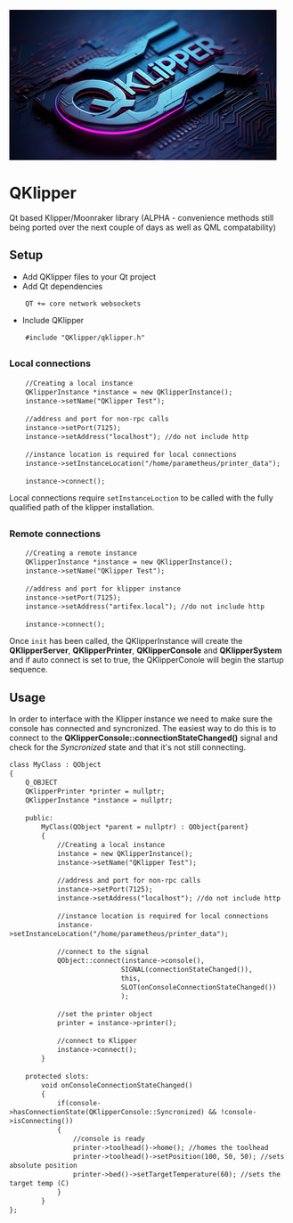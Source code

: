 ![alt text](https://github.com/DigitalArtifex/QKlipper/blob/main/qklipper_small.jpg)
# QKlipper
Qt based Klipper/Moonraker library (ALPHA - convenience methods still being ported over the next couple of days as well as QML compatability) 


## Setup
- Add QKlipper files to your Qt project
- Add Qt dependencies
```
    QT += core network websockets
```
- Include QKlipper
```
    #include "QKlipper/qklipper.h"
```
##
### Local connections
```
    //Creating a local instance
    QKlipperInstance *instance = new QKlipperInstance();
    instance->setName("QKlipper Test");
    
    //address and port for non-rpc calls
    instance->setPort(7125);
    instance->setAddress("localhost"); //do not include http
    
    //instance location is required for local connections
    instance->setInstanceLocation("/home/parametheus/printer_data");
    
    instance->connect();
```
Local connections require `setInstanceLoction` to be called with the fully qualified path of the klipper installation.
##
### Remote connections
```
    //Creating a remote instance
    QKlipperInstance *instance = new QKlipperInstance();
    instance->setName("QKlipper Test");
    
    //address and port for klipper instance
    instance->setPort(7125);
    instance->setAddress("artifex.local"); //do not include http
    
    instance->connect();
```


Once `init` has been called, the QKlipperInstance will create the **QKlipperServer**, **QKlipperPrinter**, **QKlipperConsole** and **QKlipperSystem** and if auto connect is set to true, the QKlipperConole will begin the startup sequence.

##

## Usage
In order to interface with the Klipper instance we need to make sure the console has connected and syncronized. The easiest way to do this is to connect to
the **QKlipperConsole::connectionStateChanged()** signal and check for the *Syncronized* state and that it's not still connecting.
```
class MyClass : QObject
{
    Q_OBJECT
    QKlipperPrinter *printer = nullptr;
    QKlipperInstance *instance = nullptr;
    
    public:
        MyClass(QObject *parent = nullptr) : QObject{parent}
        {
            //Creating a local instance
            instance = new QKlipperInstance();
            instance->setName("QKlipper Test");
            
            //address and port for non-rpc calls
            instance->setPort(7125);
            instance->setAddress("localhost"); //do not include http
            
            //instance location is required for local connections
            instance->setInstanceLocation("/home/parametheus/printer_data");
            
            //connect to the signal
            QObject::connect(instance->console(), 
                            SIGNAL(connectionStateChanged()), 
                            this, 
                            SLOT(onConsoleConnectionStateChanged())
                            );
            
            //set the printer object
            printer = instance->printer();
            
            //connect to Klipper
            instance->connect();
        }
    
    protected slots:
        void onConsoleConnectionStateChanged()
        {
            if(console->hasConnectionState(QKlipperConsole::Syncronized) && !console->isConnecting())
            {
                //console is ready
                printer->toolhead()->home(); //homes the toolhead
                printer->toolhead()->setPosition(100, 50, 50); //sets absolute position
                printer->bed()->setTargetTemperature(60); //sets the target temp (C)
            }
        }
};
```
